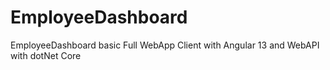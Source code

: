 # EmployeeDashboard
EmployeeDashboard basic Full WebApp Client with Angular 13 and WebAPI with dotNet Core
